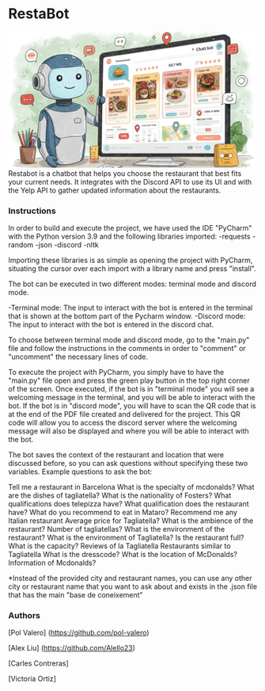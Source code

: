 # RestaBot
![Mi proyecto](assets/Restabot.jpeg)
Restabot is a chatbot that helps you choose the restaurant that best fits your current needs. It integrates with the Discord API to use its UI and with the Yelp API to gather updated information about the restaurants. 

### Instructions
In order to build and execute the project, we have used the IDE "PyCharm" with the Python version 3.9 and the following libraries imported:
-requests
-random
-json
-discord
-nltk

Importing these libraries is as simple as opening the project with PyCharm, situating the cursor over each import with a library name and press "install".

The bot can be executed in two different modes: terminal mode and discord mode.

-Terminal mode: The input to interact with the bot is entered in the terminal that is shown at the bottom part of the Pycharm window.
-Discord mode: The input to interact with the bot is entered in the discord chat.

To choose between terminal mode and discord mode, go to the "main.py" file and follow the instructions in the comments in order to "comment" or "uncomment" the necessary lines of code.

To execute the project with PyCharm, you simply have to have the "main.py" file open and press the green play button in the top right corner of the screen.
Once executed, if the bot is in "terminal mode" you will see a welcoming message in the terminal, and you will be able to interact with the bot.
If the bot is in "discord mode", you will have to scan the QR code that is at the end of the PDF file created and delivered for the project.
This QR code will allow you to access the discord server where the welcoming message will also be displayed and where you will be able to interact with the bot.

The bot saves the context of the restaurant and location that were discussed before, so you can ask questions without specifying these two variables.
Example questions to ask the bot:

Tell me a restaurant in Barcelona
What is the specialty of mcdonalds?
What are the dishes of tagliatella?
What is the nationality of Fosters?
What qualifications does telepizza have? What qualification does the restaurant have?
What do you recommend to eat in Mataro?
Recommend me any Italian restaurant
Average price for Tagliatella?
What is the ambience of the restaurant?
Number of tagliatellas?
What is the environment of the restaurant? What is the environment of Tagliatella?
Is the restaurant full?
What is the capacity?
Reviews of la Tagliatella
Restaurants similar to Tagliatella
What is the dresscode?
What is the location of McDonalds?
Information of Mcdonalds?

*Instead of the provided city and restaurant names, you can use any other city or restaurant name that you want to ask about and exists in the .json file that has the main "base de coneixement"

### Authors

[Pol Valero] (https://github.com/pol-valero)

[Alex Liu] (https://github.com/Alello23)

[Carles Contreras]

[Victoria Ortiz]